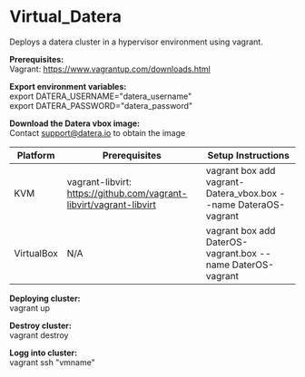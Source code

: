 # Virtual_Datera

Deploys a datera cluster in a hypervisor environment using vagrant. 

<b>Prerequisites:</b><br />
Vagrant: https://www.vagrantup.com/downloads.html

<b>Export environment variables:</b><br />
export DATERA_USERNAME="datera_username"<br />
export DATERA_PASSWORD="datera_password"

<b>Download the Datera vbox image:</b><br />
Contact support@datera.io to obtain the image<br />

| Platform | Prerequisites | Setup Instructions |
--- | --- | ---
| KVM | vagrant-libvirt: https://github.com/vagrant-libvirt/vagrant-libvirt | vagrant box add vagrant-Datera_vbox.box --name DateraOS-vagrant |
VirtualBox| N/A |vagrant box add DaterOS-vagrant.box --name DaterOS-vagrant |

<b>Deploying cluster:</b><br />
vagrant up

<b>Destroy cluster:</b><br />
vagrant destroy

<b>Logg into cluster:</b><br />
vagrant ssh "vmname"
